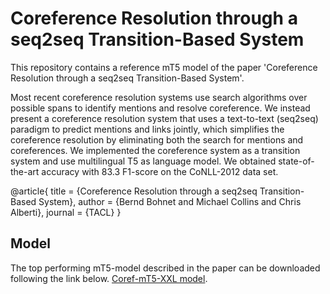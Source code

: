 # Coreference Resolution through a seq2seq Transition-Based System


This repository contains a reference mT5 model of the paper 'Coreference Resolution through a seq2seq Transition-Based System'. 


Most recent coreference resolution systems use search algorithms over possible spans to identify mentions and resolve coreference. We instead present a coreference resolution system that uses a text-to-text (seq2seq) paradigm to predict mentions and links jointly, which simplifies the coreference resolution by eliminating both the search for mentions and coreferences. We implemented the coreference system as a transition system and use multilingual T5 as language model. We obtained state-of-the-art accuracy with 83.3 F1-score on the CoNLL-2012 data set. 


@article{
title	= {Coreference Resolution through a seq2seq Transition-Based System},
author	= {Bernd Bohnet and Michael Collins and Chris Alberti},
journal	= {TACL}
}


## Model

The top performing mT5-model described in the paper can be downloaded following the link below.
[Coref-mT5-XXL model](https://console.cloud.google.com/storage/browser/gresearch/correference_seq2seq/checkpoint_1140000).

